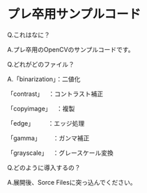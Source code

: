 # プレ卒用サンプルコード
  Q.これはなに？
  
  A.プレ卒用のOpenCVのサンプルコードです。
 
  Q.どれがどのファイル？
  
  A.「binarization」：二値化
  
  「contrast」    ：コントラスト補正
    
  「copyimage」   ：複製
    
  「edge」        ：エッジ処理
    
  「gamma」       ：ガンマ補正
    
  「grayscale」   ：グレースケール変換
    
 
  Q.どのように導入するの？
  
  A.展開後、Sorce Filesに突っ込んでください。
